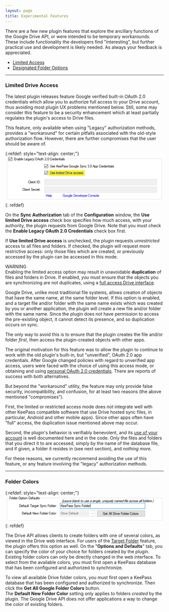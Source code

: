 ```yaml
---
layout: page
title: Experimental Features
---
```


There are a few new plugin features that explore the ancillary
functions of the Google Drive API, or were intended to be temporary
workarounds.  These include functionality the developers find
"interesting", but further practical use and development is likely needed.
As always your feedback is appreciated.

* [Limited Access](#limited-drive-access)
* [Designated Folder Options](#folder-colors)

---

### Limited Drive Access
<div class="alert alert-secondary" role="alert">
     The latest plugin releases feature Google verified built-in
OAuth 2.0 credentials which allow you to authorize full access to
your Drive account, thus avoiding most plugin UX problems mentioned
below. Still, some may consider this feature to be a security
enhancement which at least partially regulates the plugin's access
to Drive files.
</div>

This feature, only available when using "Legacy" authorization
methods, provides a "workaround" for certain pitfalls associated
with the old-style authorization flow.  However, there are 
further compromises that the user should be aware of.

{:refdef: style="text-align: center;"}
![Limited Access](../assets/img/limited.png)
{: refdef}

On the **Sync Authorization** tab of the **Configuration** window, the
**Use limited Drive access** check box specifies how much access, with
your authority, the plugin requests from Google Drive.  Note that you 
must check the **Enable Legacy OAuth 2.0 Credentials** check box first.

If **Use limited Drive access** is unchecked, the 
plugin requests *unrestricted* access to all files and folders.
If checked, the plugin will request more restrictive access: only
those files which are created, or previously accessed by the plugin
can be accessed in this mode.  

<div class="alert alert-warning text-dark" role="alert">
    <div>WARNING</div>
    Enabling the limited access option may result in unavoidable 
    <b>duplication</b> of files and folders in Drive.  If enabled,
    <em>you</em> must ensure that the objects you are synchronizing are
    not duplicates, using a
    <a href="https://drive.google.com" class="alert-link text-dark">
    full access Drive interface</a>.
</div>

Google Drive, unlike most traditional file systems, allows creation of
objects that have the same name, at the same folder level.  If this
option is enabled, and a target file and/or folder with the same name
exists which was created by you or another application, the plugin will
create a new file and/or folder with the same name.  Since the plugin
does not have permission to access the  pre-existing object, it 
cannot detect its presence, and so duplication occurs on sync.  

The only way to avoid this is to ensure that the plugin creates the
file and/or folder *first*, then access the plugin-created objects
with other apps.

The original motivation for this feature was to allow the plugin to 
continue to work with the old plugin's built-in, but "unverified",
OAuth 2.0 app credentials. After Google changed policies with regard
to unverified app access, users were faced with the choice of using
this access mode, or obtaining and using
[personal OAuth 2.0 credentials](oauth). There are reports of
success with both alternatives. 

But beyond the "workaround" utility, the feature may only
provide false security, incompatibility, and confusion, for at least
two reasons (the above mentioned "compromises").

First, the limited or restricted access mode does not integrate well
with other KeePass compatible software that use Drive hosted sync files,
in particular, Android and other mobile apps).  Since other apps
often have "full" access, the duplication issue mentioned above may
occur.

Second, the plugin's behavior is verifiably benevolent, and its [use of
your account](../privacy#plugin-privacy) is well documented here and in
the code. Only the files and folders that you direct it to are accessed,
simply by the name of the database file, and if given, a 
folder it resides in (see next section), and *nothing more*.

For these reasons, we currently recommend avoiding the use of this
feature, or any feature involving the "legacy" authorization methods.

---

### Folder Colors
{:refdef: style="text-align: center;"}
![Sync Folder default options and color](../assets/img/sync-folder-defaults.png)
{: refdef}

The Drive API allows clients to create folders with one of 
several colors, as viewed in the Drive web interface.  For users of the
[Target Folder](target-folder) feature, the
plugin offers this option as well.  On the "**Options and Defaults**"
tab, you can specify the color of your choice for folders created
by the plugin.  Existing folder colors can only be directly changed in
the web interface.  To select from the available colors, you must first
open a KeePass database that has been configured and authorized to
synchronize.

<div class="alert alert-secondary" role="alert">
    To view all available Drive folder colors, you must first
open a KeePass database that has been configured and authorized to
synchronize.  Then click the <b>Get All Google Folder Colors</b>
button.
</div>

<div class="alert alert-secondary" role="alert">
    The <b>Default New Folder Color</b> setting only applies to folders
    <em>created</em> by the plugin.  The Google Drive API does not offer
    applications a way to change the color of existing folders.
</div>

